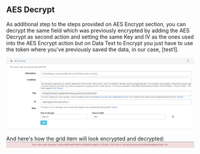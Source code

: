 ## AES Decrypt

As additional step to the steps provided on AES Encrypt section, you can decrypt the same field which was previously encrypted by adding the AES Decrypt as second action and setting the same Key and IV as the ones used into the AES Encrypt action but on Data Text to Encrypt you just have to use the token where you've previously saved the data, in our case, [test1].

![](e2.png)

And here's how the grid item will look encrypted and decrypted: 
![](e3.png)